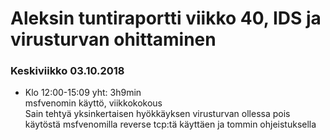 # Aleksin tuntiraportti viikko 40, IDS ja virusturvan ohittaminen

### Keskiviikko 03.10.2018  
* Klo 12:00-15:09 yht: 3h9min  
msfvenomin käyttö, viikkokokous  
Sain tehtyä yksinkertaisen hyökkäyksen virusturvan ollessa pois käytöstä msfvenomilla reverse tcp:tä käyttäen ja tommin   ohjeistuksella  
